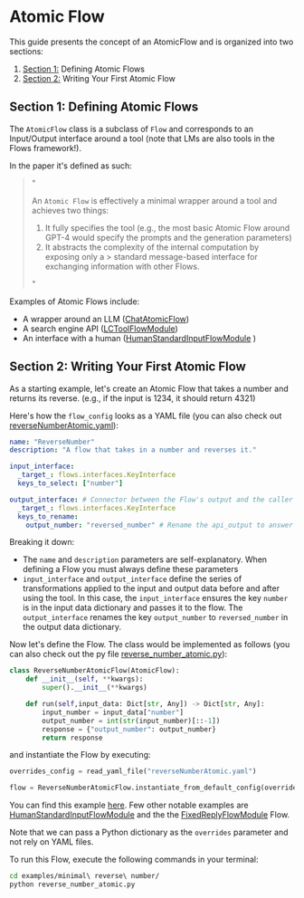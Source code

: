 # Atomic Flow

This guide presents the concept of an AtomicFlow and is organized into two sections:
1. [Section 1:](#section-1-defining-atomic-flows) Defining Atomic Flows
2. [Section 2:](#section-2-writing-your-first-atomic-flow) Writing Your First Atomic Flow

## Section 1: Defining Atomic Flows

The `AtomicFlow` class is a subclass of `Flow` and corresponds to an Input/Output interface around a tool (note that LMs are also tools in the Flows framework!).

In the paper it's defined as such:

> "
>
> An `Atomic Flow` is effectively a minimal wrapper around
> a tool and achieves two things:
> 1.  It fully specifies the tool (e.g., the most basic Atomic Flow around 
> GPT-4 would specify the prompts and the generation parameters)
> 2. It abstracts the complexity of the internal computation by exposing only a > standard message-based interface for exchanging information with other Flows.
>
> "

Examples of Atomic Flows include:
* A wrapper around an LLM ([ChatAtomicFlow](https://huggingface.co/aiflows/ChatFlowModule))
* A search engine API ([LCToolFlowModule](https://huggingface.co/aiflows/LCToolFlowModule))
* An interface with a human ([HumanStandardInputFlowModule](https://huggingface.co/aiflows/HumanStandardInputFlowModule)
)

## Section 2: Writing Your First Atomic Flow

As a starting example, let's create an Atomic Flow that takes a number and returns its reverse. (e.g., if the input is 1234, it should return 4321)

Here's how the `flow_config` looks as a YAML file (you can also check out [reverseNumberAtomic.yaml](../examples/minimal%20reverse%20number/reverseNumberAtomic.yaml)):

```yaml
name: "ReverseNumber"
description: "A flow that takes in a number and reverses it."

input_interface:
  _target_: flows.interfaces.KeyInterface
  keys_to_select: ["number"]

output_interface: # Connector between the Flow's output and the caller
  _target_: flows.interfaces.KeyInterface
  keys_to_rename:
    output_number: "reversed_number" # Rename the api_output to answer
```

Breaking it down:
- The `name` and `description` parameters are self-explanatory. When defining a Flow you must always define these parameters
- `input_interface` and `output_interface` define the series of transformations applied to the input and output data before and after using the tool. In this case, the `input_interface` ensures the key `number` is in the input data dictionary and passes it to the flow. The `output_interface` renames the key `output_number` to `reversed_number` in the output data dictionary.

Now let's define the Flow. The class would be implemented as follows (you can also check out the py file [reverse_number_atomic.py](../../examples/minimal%20reverse%20number/reverse_number_atomic.py)):
```python
class ReverseNumberAtomicFlow(AtomicFlow):
    def __init__(self, **kwargs):
        super().__init__(**kwargs)

    def run(self,input_data: Dict[str, Any]) -> Dict[str, Any]:
        input_number = input_data["number"]
        output_number = int(str(input_number)[::-1])
        response = {"output_number": output_number}
        return response
```
and instantiate the Flow by executing:
```python
overrides_config = read_yaml_file("reverseNumberAtomic.yaml")

flow = ReverseNumberAtomicFlow.instantiate_from_default_config(overrides=overrides_config)
```
You can find this example [here](../../examples/minimal%20reverse%20number/). Few other notable examples are [HumanStandardInputFlowModule](https://huggingface.co/aiflows/HumanStandardInputFlowModule) and the the [FixedReplyFlowModule](https://huggingface.co/aiflows/FixedReplyFlowModule) Flow.

Note that we can pass a Python dictionary as the `overrides` parameter and not rely on YAML files.

To run this Flow, execute the following commands in your terminal:
```bash
cd examples/minimal\ reverse\ number/
python reverse_number_atomic.py
```